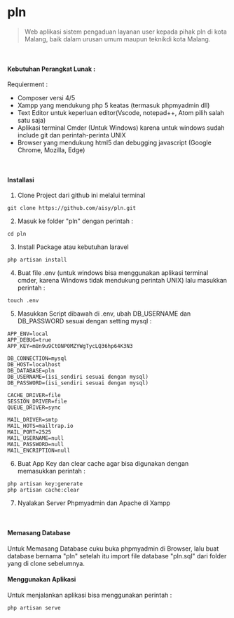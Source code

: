 # pln

> Web aplikasi sistem pengaduan layanan user kepada pihak pln di kota Malang, baik dalam urusan umum maupun teknikdi kota Malang.

<br/>

#### Kebutuhan Perangkat Lunak :

Requierment :
- Composer versi 4/5
- Xampp yang mendukung php 5 keatas (termasuk phpmyadmin dll)
- Text Editor untuk keperluan editor(Vscode, notepad++, Atom pilih salah satu saja)
- Aplikasi terminal Cmder (Untuk Windows) karena untuk windows sudah include git dan perintah-perinta UNIX
- Browser yang mendukung html5 dan debugging javascript (Google Chrome, Mozilla, Edge)

<br/>

#### Installasi
1. Clone Project dari github ini melalui terminal
```command line
git clone https://github.com/aisy/pln.git
```
2. Masuk ke folder "pln" dengan perintah :
```command line
cd pln
``` 
3. Install Package atau kebutuhan laravel
```command line
php artisan install
``` 
4. Buat file .env (untuk windows bisa menggunakan aplikasi terminal cmder, karena Windows tidak mendukung perintah UNIX) lalu masukkan perintah :
```command line
touch .env
```
5. Masukkan Script dibawah di .env, ubah DB_USERNAME dan DB_PASSWORD sesuai dengan setting mysql :
```env
APP_ENV=local
APP_DEBUG=true
APP_KEY=m8n9u9CtONP0MZYWgTycLQ36hp64K3N3

DB_CONNECTION=mysql
DB_HOST=localhost
DB_DATABASE=pln
DB_USERNAME=(isi_sendiri sesuai dengan mysql)
DB_PASSWORD=(isi_sendiri sesuai dengan mysql)

CACHE_DRIVER=file 
SESSION_DRIVER=file
QUEUE_DRIVER=sync

MAIL_DRIVER=smtp
MAIL_HOTS=mailtrap.io
MAIL_PORT=2525 
MAIL_USERNAME=null
MAIL_PASSWORD=null
MAIL_ENCRIPTION=null
```
6. Buat App Key dan clear cache agar bisa digunakan dengan memasukkan perintah :
```command line
php artisan key:generate
php artisan cache:clear
```
7. Nyalakan Server Phpmyadmin dan Apache di Xampp

<br/>

#### Memasang Database

Untuk Memasang Database cuku buka phpmyadmin di Browser, lalu buat database bernama "pln" setelah itu import file database "pln.sql" dari folder yang di clone sebelumnya.

#### Menggunakan Aplikasi 
Untuk menjalankan aplikasi bisa menggunakan perintah :
```command line
php artisan serve
```



